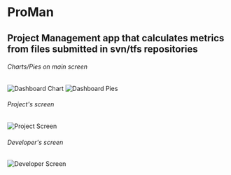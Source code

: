 # ProMan
## Project Management app that calculates metrics from files submitted in svn/tfs repositories



###### Charts/Pies on main screen
![Dashboard Chart](https://raw.githubusercontent.com/georgekosmidis/ProMan/feature/refactor/README/charts_tn.jpg)
![Dashboard Pies](https://raw.githubusercontent.com/georgekosmidis/ProMan/feature/refactor/README/pies_tn.jpg)

###### Project's screen
![Project Screen](https://raw.githubusercontent.com/georgekosmidis/ProMan/feature/refactor/README/project_tn.jpg)

###### Developer's screen
![Developer Screen](https://raw.githubusercontent.com/georgekosmidis/ProMan/feature/refactor/README/developers_tn.jpg)
